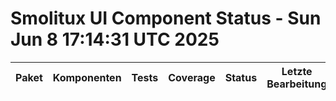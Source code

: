 # Smolitux UI Component Status - Sun Jun  8 17:14:31 UTC 2025

| Paket | Komponenten | Tests | Coverage | Status | Letzte Bearbeitung |
|-------|-------------|-------|----------|--------|---------------------|
